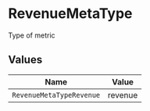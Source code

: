 # RevenueMetaType

Type of metric


## Values

| Name                     | Value                    |
| ------------------------ | ------------------------ |
| `RevenueMetaTypeRevenue` | revenue                  |